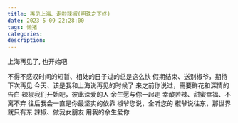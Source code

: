 ```yaml
---
title: 再见上海、走啦辣椒(明珠之下终)
date: 2023-5-09 22:28:00
tags: 懒猪
categories:
description:
---
```

上海再见了, 也开始吧
<!--more-->
不得不感叹时间的短暂、相处的日子过的总是这么快
假期结束、送别椒爷，期待下次再见
今天、该是我和上海说再见的时候了
来之前你说过，需要鲜花和深情的告白
辣椒我们开始吧，彼此深爱的人
余生愿与你一起走
幸酸苦辣、甜蜜幸福、不离不弃
往后我会一直是你最坚实的依靠
椒爷您说，全听您的
椒爷说往东，那世界就只有东
辣椒、做我女朋友
用我的余生爱你

